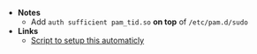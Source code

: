 - **Notes**
	- Add `auth sufficient pam_tid.so` **on top** of `/etc/pam.d/sudo`
- **Links**
	- [Script to setup this automaticly](https://github.com/japanese-goblinn/.dotfiles/blob/main/shell/setup_sudo_touch_id.sh)
